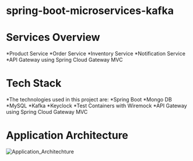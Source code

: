 # spring-boot-microservices-kafka



# Services Overview
*Product Service
*Order Service
*Inventory Service
*Notification Service
*API Gateway using Spring Cloud Gateway MVC

# Tech Stack
*The technologies used in this project are:
*Spring Boot
*Mongo DB
*MySQL
*Kafka
*Keyclock
*Test Containers with Wiremock
*API Gateway using Spring Cloud Gateway MVC

# Application Architecture
![Application_Architechture](https://github.com/user-attachments/assets/77e3c5b9-deef-453d-9c2f-01e7ea9fb575)
